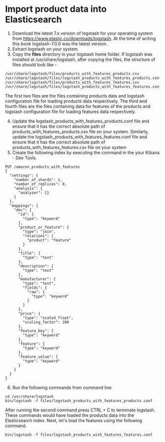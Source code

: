 # Import product data into Elasticsearch

1. Download the latest 7.x version of logstash for your operating system from https://www.elastic.co/downloads/logstash. At the time of writing this book logstash-7.0.0 was the latest version.
2. Extract logstash on your system.
3. Copy the <b>files</b> directory in your logstash home folder. If logstash was installed at /usr/share/logstash, after copying the files, the structure of files should look like -

```shell
/usr/share/logstash/files/products_with_features_products.csv
/usr/share/logstash/files/logstash_products_with_features_products.conf
/usr/share/logstash/files/products_with_features_features.csv
/usr/share/logstash/files/logstash_products_with_features_features.conf
```

The first two files are the files containing products data and logstash configuration file for loading products data respectively.
The third and fourth files are the files containing data for features of the products and logstash configuration file for loading features data respectively.

4. Update the logstash_products_with_features_products.conf file and ensure that it has the correct absolute path of products_with_features_products.csv file on your system. Similarly, update the logstash_products_with_features_features.conf file and ensure that it has the correct absolute path of products_with_features_features.csv file on your system
5. Create the following index by executing the command in the your Kibana - Dev Tools.

```shell
PUT /amazon_products_with_features
{
  "settings": {
    "number_of_shards": 1,
    "number_of_replicas": 0,
    "analysis": {
      "analyzer": {}
    }
  },
  "mappings": {
    "doc": {
      "id": {
        "type": "keyword"
      },
      "product_or_feature": {
        "type": "join",
        "relations": {
          "product": "feature"
        }
      },
      "title": {
        "type": "text"
      },
      "description": {
        "type": "text"
      },
      "manufacturer": {
        "type": "text",
        "fields": {
          "raw": {
            "type": "keyword"
          }
        }
      },
      "price": {
        "type": "scaled_float",
        "scaling_factor": 100
      },
      "feature_key": {
        "type": "keyword"
      },
      "feature": {
        "type": "keyword"
      },
      "feature_value": {
        "type": "keyword"
      }
    }
  }
}
```

6. Run the following commands from command line

```shell
cd /usr/share/logstash
bin/logstash -f files/logstash_products_with_features_products.conf
```

After running the second command press CTRL + C to terminate logstash. These commands would have loaded the products data into the Elasticsearch index. Next, let's load the features using the following command.

```shell
bin/logstash -f files/logstash_products_with_features_features.conf
```

